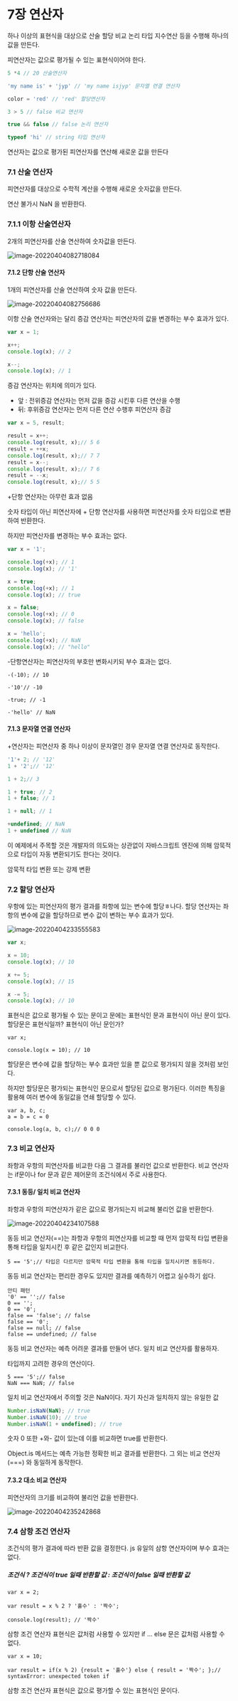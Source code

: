 # 7장 연산자

하나 이상의 표현식을 대상으로 산술 할당 비교 논리 타입 지수연산 등을 수행해 하나의 값을 만든다.

피연산자는 값으로 평가될 수 있는 표현식이어야 한다.

```js
5 *4 // 20 산술연산자

'my name is' + 'jyp' // 'my name isjyp' 문자열 련결 연산자

color = 'red' // 'red' 할당연산자

3 > 5 // false 비교 연산자

true && false // false 논리 연산자

typeof 'hi' // string 타입 연산자
```

연산자는 값으로  평가된 피연산자를 연산해 새로운 값을 만든다

### 7.1 산술 연산자

피연산자를 대상으로 수학적 계산을 수행해 새로운 숫자값을 만든다.

연산 불가시 NaN 을 반환한다.

### 7.1.1 이항 산술연산자

2개의 피연산자를 산술 연산하여 숫자값을 만든다.

![image-20220404082718084](C:/Users/multicampus/AppData/Roaming/Typora/typora-user-images/image-20220404082718084.png)

#### 7.1.2 단항 산술 연산자

1개의 피연산자를 산술 연산하여 숫자 값을 만든다.

![image-20220404082756686](C:/Users/multicampus/AppData/Roaming/Typora/typora-user-images/image-20220404082756686.png)

이항 산술 연산자와는 달리 증감 연산자는 피연산자의 값을 변경하는 부수 효과가 있다.

```js
var x = 1;

x++;
console.log(x); // 2

x--;
console.log(x); // 1
```

증감 연산자는 위치에 의미가 있다.

- 앞 : 전위증감 연산자는 먼저 값을 증감 시킨후 다른 연산을 수행
- 뒤: 후위증감 연산자는 먼저 다른 연산 수행후 피연산자 증감

```js
var x = 5, result;

result = x++;
console.log(result, x);// 5 6
result = ++x;
console.log(result, x);// 7 7
result = x--;
console.log(result, x);// 7 6
result = --x;
console.log(result, x);// 5 5
```

+단항 연산자는 아무런 효과 없음

숫자 타입이 아닌 피연산자에 + 단항 연산자를 사용하면 피연산자를 숫자 타입으로 변환하여 반환한다.

하지만 피연산자를 변경하는 부수 효과는 없다.

```js
var x = '1';

console.log(+x); // 1
console.log(x); // '1'

x = true;
console.log(+x); // 1
console.log(x); // true

x = false;
console.log(+x); // 0
console.log(x); // false

x = 'hello';
console.log(+x); // NaN
console.log(x); // "hello"
```

-단항연산자는 피연산자의 부호만 변화시키되 부수 효과는 없다.

```JS
-(-10); // 10

-'10'// -10

-true; // -1

-'hello' // NaN
```

#### 7.1.3 문자열 연결 연산자

+연산자는 피연산자 중 하나 이상이 문자열인 경우 문자열 연결 연산자로 동작한다.

```js
'1'+ 2; // '12'
1 + '2';// '12'

1 + 2;// 3

1 + true; // 2
1 + false; // 1

1 + null; // 1

+undefined; // NaN
1 + undefined // NaN
```

이 예제에서 주목할 것은 개발자의 의도와는 상관없이 자바스크립트 엔진에 의해 암묵적으로 타입이 자동 변환되기도 한다는 것이다. 

암묵적 타입 변환 또는 강제 변환

### 7.2 할당 연산자

우항에 있는 피연산자의 평가 결과를 좌항에 있는 변수에 할당ㅎ나다. 할당 연산자는 좌항의 변수에 값을 할당하므로 변수 값이 변하는 부수 효과가 있다.

![image-20220404233555583](7%EC%9E%A5.assets/image-20220404233555583.png)

```js
var x;

x = 10;
console.log(x); // 10

x += 5;
console.log(x); // 15

x -= 5;
console.log(x); // 10

```

표현식은 값으로 평가될 수 있는 문이고 문에는 표현식인 문과 표현식이 아닌 문이 있다. 할당문은 표현식일까? 표현식이 아닌 문인가?

```
var x;

console.log(x = 10); // 10
```

할당문은 변수에 값을 할당하는 부수 효과만 있을 뿐 값으로 평가되지 않을 것처럼 보인다.

하지만 할당문은 평가되는 표현식인 문으로서 할당된 값으로 평가된다. 이러한 특징을 활용해 여러 변수에 동일값을 연쇄 할당할 수 있다.

```
var a, b, c;
a = b = c = 0

console.log(a, b, c);// 0 0 0
```

### 7.3 비교 연산자

좌항과 우항의 피연산자를 비교한 다음 그 결과를 불리언 값으로 반환한다. 비교 연산자는 if문이나 for 문과 같은 제어문의 조건식에서 주로 사용한다.

#### 7.3.1 동등/ 일치  비교 연산자

좌항과 우항의 피연산자가 같은 값으로 평가되는지 비교해 불리언 값을 반환한다.

![image-20220404234107588](7%EC%9E%A5.assets/image-20220404234107588.png)

동등 비교 연산자(==)는 좌항과 우항의 피연산자를 비교할 때 먼저 암묵적 타입 변환을 통해 타입을 일치시킨 후 같은 값인지 비교한다.

```
5 == '5';// 타입은 다르지만 암묵적 타입 변환을 통해 타입을 일치시키면 동등하다.
```

동등 비교 연산자는 편리한 경우도 있지만 결과를 예측하기 어렵고 실수하기 쉽다.

```
안티 패턴
'0' == '';// false
0 == '';
0 == '0';
false == 'false'; // false
false == '0';
false == null; // false
false == undefined; // false
```

동등 비교 연산자는 예측 어려운 결과를 만들어 낸다. 일치 비교 연산자를 활용하자.

타입까지 고려한 경우의 연산이다.

```
5 === '5';// false
NaN === NaN; // false
```

일치 비교 연산자에서 주의할 것은 NaN이다. 자기 자신과 일치하지 않는 유일한 값

```js
Number.isNaN(NaN); // true
Number.isNaN(10); // true
Number.isNaN(1 + undefined); // true
```

숫자 0 또한 +와- 값이 있는데 이를 비교하면 true를 반환한다.

Object.is 메서드는 예측 가능한 정확한 비교 결과를 반환한다. 그 외는 비교 연산자 (===) 와 동일하게 동작한다.

#### 7.3.2 대소 비교 연산자

피연산자의 크기를 비교하여 불리언 값을 반환한다.

![image-20220404235242868](7%EC%9E%A5.assets/image-20220404235242868.png)

### 7.4 삼항 조건 연산자

조건식의 평가 결과에 따라 반환 값을 결정한다. js 유일의 삼항 연산자이며 부수 효과는 없다.

##### 조건식 ? 조건식이 true 일때 반환할 값 : 조건식이 false 일때 반환할 값

```
var x = 2;

var result = x % 2 ? '홀수' : '짝수';

console.log(result); // '짝수'
```

삼항 조건 연산자 표현식은 값처럼 사용할 수 있지만 if ... else 문은 값처럼 사용할 수 없다.

```
var x = 10;

var result = if(x % 2) {result = '홀수'} else { result = '짝수'; };// syntaxError: unexpected token if
```

삼항 조건 연산자 표현식은 값으로 평가할 수 있는 표현식인 문이다.







